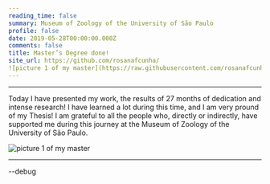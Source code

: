 ```yaml
--- 
reading_time: false
summary: Museum of Zoology of the University of São Paulo
profile: false
date: 2019-05-28T00:00:00.000Z
comments: false
title: Master’s Degree done!
site_url: https://github.com/rosanafcunha/
![picture 1 of my master](https://raw.githubusercontent.com/rosanafcunha/rosanafcunha/master/content/post/getting-started/msc2.png "Masters Degree")
---
```


---
Today I have presented my work, the results of 27 months of dedication and intense research! I have learned a lot during this time, and I am very pround of my Thesis! I am grateful to all the people who, directly or indirectly, have supported me during this journey at the Museum of Zoology of the University of São Paulo.

![picture 1 of my master](https://raw.githubusercontent.com/rosanafcunha/rosanafcunha/master/content/post/getting-started/msc2.png "Masters Degree")

---

--debug
